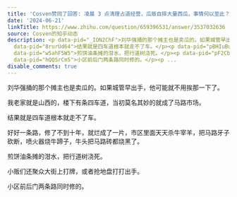 ```yaml
---
title: 'Cosven赞同了回答: 凌晨 3 点清理占道经营，瓜贩自摔大量西瓜，事情何以至此？城管局和警方该如何处理此事？'
date: '2024-06-21'
linkTitle: https://www.zhihu.com/question/659396531/answer/3537032636
source: Cosven的知乎动态
description: <p data-pid="_ION2ChF">刘华强捅的那个摊主也是卖瓜的。如果城管早出手，他可能就不用挨那一下了。</p><p data-pid="u6eBd8Yi">我老家就是山西的，楼下有条四车道，当初莫名其妙的就成了马路市场。</p><p
  data-pid="8rurUd64">结果就是四车道根本就走不了车。</p><p data-pid="pBHIuBuA">好好一条路，修了不到十年，就烂成了一片，市区里面天天杀牛宰羊，把马路牙子砍断，喷火器烧牛蹄子，牛头把马路砖都烧黑了。</p><p
  data-pid="w5ahF5W5">煎饼油条摊的泔水，把行道树浇死。</p><p data-pid="pF2CbiKS">小贩们还聚众大街上打牌，或者抢地盘打打出手。</p><p
  data-pid="hQQSrCm5">小区前后门两条路同时修的。</p><p ...
disable_comments: true
---
```

<p data-pid="_ION2ChF">刘华强捅的那个摊主也是卖瓜的。如果城管早出手，他可能就不用挨那一下了。</p><p data-pid="u6eBd8Yi">我老家就是山西的，楼下有条四车道，当初莫名其妙的就成了马路市场。</p><p data-pid="8rurUd64">结果就是四车道根本就走不了车。</p><p data-pid="pBHIuBuA">好好一条路，修了不到十年，就烂成了一片，市区里面天天杀牛宰羊，把马路牙子砍断，喷火器烧牛蹄子，牛头把马路砖都烧黑了。</p><p data-pid="w5ahF5W5">煎饼油条摊的泔水，把行道树浇死。</p><p data-pid="pF2CbiKS">小贩们还聚众大街上打牌，或者抢地盘打打出手。</p><p data-pid="hQQSrCm5">小区前后门两条路同时修的。</p><p ...